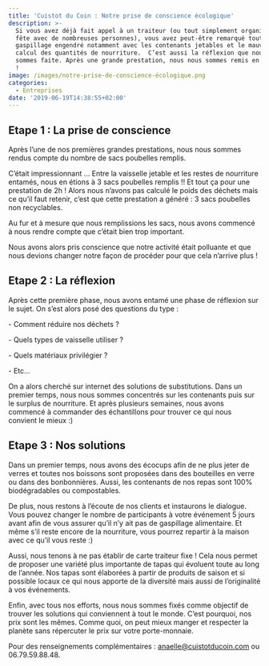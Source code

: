 ```yaml
---
title: 'Cuistot du Coin : Notre prise de conscience écologique'
description: >-
  Si vous avez déjà fait appel à un traiteur (ou tout simplement organisé une
  fête avec de nombreuses personnes), vous avez peut-être remarqué tout le
  gaspillage engendré notamment avec les contenants jetables et le mauvais
  calcul des quantités de nourriture.  C’est aussi la réflexion que nous nous
  sommes faite. Après une grande prestation, nous nous sommes remis en question
  !
image: /images/notre-prise-de-conscience-écologique.png
categories:
  - Entreprises
date: '2019-06-19T14:38:55+02:00'
---
```

## Etape 1 : La prise de conscience 



Après l’une de nos premières grandes prestations, nous nous sommes rendus compte du nombre de sacs poubelles remplis.

C’était impressionnant … Entre la vaisselle jetable et les restes de nourriture entamés, nous en étions à 3 sacs poubelles remplis !! Et tout ça pour une prestation de 2h ! Alors nous n’avons pas calculé le poids des déchets mais ce qu’il faut retenir, c’est que cette prestation a généré : 3 sacs poubelles non recyclables.

Au fur et à mesure que nous remplissions les sacs, nous avons commencé à nous rendre compte que c’était bien trop important.

Nous avons alors pris conscience que notre activité était polluante et que nous devions changer notre façon de procéder pour que cela n’arrive plus !

## Etape 2 : La réflexion

Après cette première phase, nous avons entamé une phase de réflexion sur le sujet. On s’est alors posé des questions du type :

\- Comment réduire nos déchets ?

\- Quels types de vaisselle utiliser ?

\- Quels matériaux privilégier ?

\- Etc...



On a alors cherché sur internet des solutions de substitutions. Dans un premier temps, nous nous sommes concentrés sur les contenants puis sur le surplus de nourriture. Et après plusieurs semaines, nous avons commencé à commander des échantillons pour trouver ce qui nous convient le mieux :)



## Etape 3 : Nos solutions

Dans un premier temps, nous avons des écocups afin de ne plus jeter de verres et toutes nos boissons sont proposées dans des bouteilles en verre ou dans des bonbonnières. Aussi, les contenants de nos repas sont 100% biodégradables ou compostables.

De plus, nous restons à l’écoute de nos clients et instaurons le dialogue. Vous pouvez changer le nombre de participants à votre événement 5 jours avant afin de vous assurer qu’il n’y ait pas de gaspillage alimentaire. Et même s’il reste encore de la nourriture, vous pourrez repartir à la maison avec ce qu’il vous reste :)

Aussi, nous tenons à ne pas établir de carte traiteur fixe ! Cela nous permet de proposer une variété plus importante de tapas qui évoluent toute au long de l’année. Nos tapas sont élaborées à partir de produits de saison et si possible locaux ce qui nous apporte de la diversité mais aussi de l’originalité à vos événements.

Enfin, avec tous nos efforts, nous nous sommes fixés comme objectif de trouver les solutions qui conviennent à tout le monde. C’est pourquoi, nos prix sont les mêmes. Comme quoi, on peut mieux manger et respecter la planète sans répercuter le prix sur votre porte-monnaie.

Pour des renseignements complémentaires : anaelle@cuistotducoin.com ou 06.79.59.88.48.
